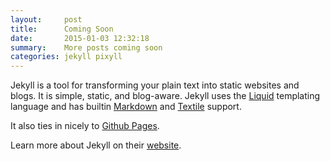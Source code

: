 ```yaml
---
layout:     post
title:      Coming Soon
date:       2015-01-03 12:32:18
summary:    More posts coming soon
categories: jekyll pixyll
---
```


Jekyll is a tool for transforming your plain text into static websites and 
blogs. It is simple, static, and blog-aware. Jekyll uses the 
[Liquid](http://docs.shopify.com/themes/liquid-basics) templating
language and has builtin [Markdown](http://daringfireball.net/projects/markdown/)
and [Textile](http://en.wikipedia.org/wiki/Textile_(markup_language)) support.

It also ties in nicely to [Github Pages](https://pages.github.com/).

Learn more about Jekyll on their [website](http://jekyllrb.com/).
